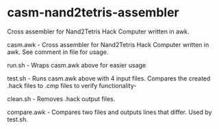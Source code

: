 # casm-nand2tetris-assembler
Cross assembler for Nand2Tetris Hack Computer written in awk.

casm.awk - Cross assembler for Nand2Tetris Hack Computer written in awk.
See comment in file for usage.

run.sh - Wraps casm.awk above for easier usage

test.sh - Runs casm.awk above with 4 input files. Compares the created .hack files to .cmp files to verify functionality-

clean.sh - Removes .hack output files.

compare.awk - Compares two files and outputs lines that differ. Used by test.sh.
